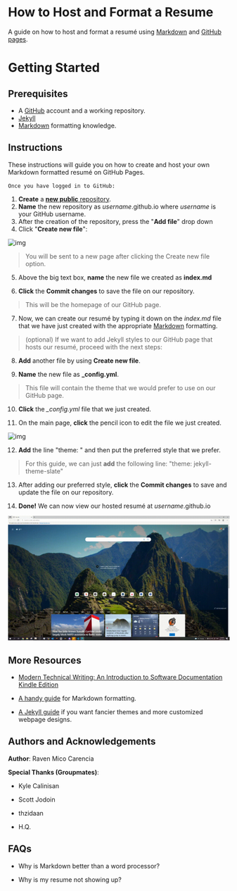 # How to Host and Format a Resume

A guide on how to host and format a resumé using [Markdown](https://www.markdownguide.org/cheat-sheet/) and [GitHub pages](https://pages.github.com/).

# Getting Started

## Prerequisites
* A [GitHub](https://github.com/) account and a working repository.
* [Jekyll](https://jekyllrb.com/)
* [Markdown](https://www.markdownguide.org/cheat-sheet/) formatting knowledge.

## Instructions

These instructions will guide you on how to create and host your own Markdown formatted resumé on GitHub Pages.

    Once you have logged in to GitHub:

1. **Create** a [__new public__ repository](https://github.com/new).
2. **Name** the new repository as _username_.github.io where *username* is your GitHub username.
3. After the creation of the repository, press the "**Add file**" drop down 
4. Click "**Create new file**":

![img](https://i.imgur.com/95sauQi.png)

> You will be sent to a new page after clicking the Create new file option.

5. Above the big text box, **name** the new file we created as **index.md** 

6. **Click** the **Commit changes** to save the file on our repository.

> This will be the homepage of our GitHub page.

7. Now, we can create our resumé by typing it down on the *index.md* file that we have just created with the appropriate [Markdown](https://www.markdownguide.org/cheat-sheet/) formatting.

> (optional) If we want to add Jekyll styles to our GitHub page that hosts our resumé, proceed with the next steps:

8. **Add** another file by using **Create new file**.

9. **Name** the new file as **_config.yml**.
> This file will contain the theme that we would prefer to use on our GitHub page.

10. **Click** the *_config.yml* file that we just created.

11. On the main page, **click** the pencil icon to edit the file we just created.

![img](https://i.imgur.com/d0vBkLk.png)

12. **Add** the line "theme: " and then put the preferred style that we prefer. 

> For this guide, we can just **add** the following line: "theme: jekyll-theme-slate"

13. After adding our preferred style, **click** the **Commit changes** to save and update the file on our repository.

14. **Done!** We can now view our hosted resumé at *username*.github.io

![img](https://github.com/Leiven/Leiven.github.io/blob/main/resume.gif?raw=true)

## More Resources
* [Modern Technical Writing: An Introduction to Software Documentation Kindle Edition](https://www.amazon.ca/Modern-Technical-Writing-Introduction-Documentation-ebook/dp/B01A2QL9SS)

* [A handy guide](https://www.markdownguide.org/cheat-sheet/) for Markdown formatting.

* [A Jekyll guide](https://jekyllrb.com/) if you want fancier themes and more customized webpage designs.

## Authors and Acknowledgements

**Author**: Raven Mico Carencia

**Special Thanks (Groupmates)**:

* Kyle Calinisan

* Scott Jodoin

* thzidaan

* H.Q.




## FAQs
* Why is Markdown better than a word processor?

* Why is my resume not showing up?
